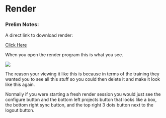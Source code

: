 # Render

### Prelim Notes:




A direct link to download render:

[Click Here](http://download.renderpartners.com:9536)


When you open the render program this is what you see.


<img src="https://i.imgur.com/f3IG7B1.png">

The reason your viewing it like this is because in terms of the training they wanted you to see all this stuff so you could then delete it and make it look like this again.

Normally if you were starting a fresh render session you would just see the configure button and the bottom left projects button that looks like a box, the bottom right sync button, and the top right 3 dots button next to the logout button.

